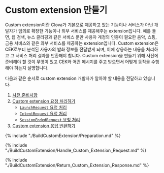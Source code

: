 # Custom extension 만들기

Custom extension이란 Clova가 기본으로 제공하고 있는 기능이나 서비스가 아닌 개발자가 임의로 확장한 기능이나 외부 서비스를 제공해주는 extension입니다. 예를 들면, 웹 검색, 뉴스 클리핑과 같은 서비스 뿐만 사용자 계정의 인증이 필요한 음악, 쇼핑, 금융 서비스와 같은 외부 서비스를 제공하는 extension입니다. Custom extension은 CEK로부터 분석된 사용자의 발화 정보를 전달받게 되며, 이에 상응하는 내용을 처리하고 그 서비스 처리 결과를 반환해야 합니다. Custom extension을 만들기 위해 사전에 준비해야 할 것이 무엇이 있고 CEK와 어떤 메시지를 주고 받으면서 어떻게 동작을 수행해야 하는지 설명합니다.

다음과 같은 순서로 custom extension 개발자가 알아야 할 내용을 전달하고 있습니다.

1. [사전 준비사항](#Preparation)
2. [Custom extension 요청 처리하기](#HandleCustomExtensionRequest)
   * [`LaunchRequest` 요청 처리](#HandleLaunchRequest)
   * [`IntentRequest` 요청 처리](#HandleIntentRequest)
   * [`SessionEndedRequest` 요청 처리](#HandleSessionEndedRequest)
3. [Custom extension 응답 반환하기](#ReturnCustomExtensionResponse)

{% include "./BuildCustomExtension/Preparation.md" %}

{% include "./BuildCustomExtension/Handle_Custom_Extension_Request.md" %}

{% include "./BuildCustomExtension/Return_Custom_Extension_Response.md" %}
